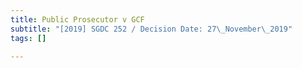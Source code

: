 ```yaml
---
title: Public Prosecutor v GCF
subtitle: "[2019] SGDC 252 / Decision Date: 27\_November\_2019"
tags: []

---
```

